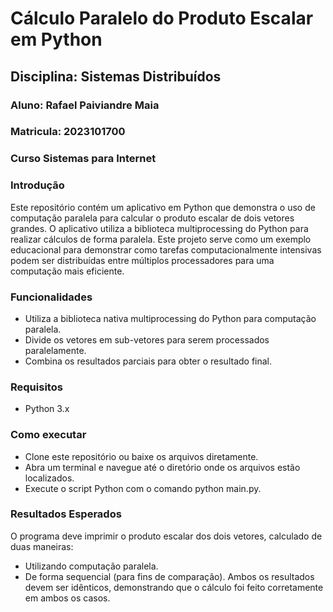 # Cálculo Paralelo do Produto Escalar em Python
## Disciplina: Sistemas Distribuídos
### Aluno: Rafael Paiviandre Maia
### Matricula: 2023101700
### Curso Sistemas para Internet

### Introdução
Este repositório contém um aplicativo em Python que demonstra o uso de computação paralela para calcular o produto escalar de dois vetores grandes. O aplicativo utiliza a biblioteca multiprocessing do Python para realizar cálculos de forma paralela. Este projeto serve como um exemplo educacional para demonstrar como tarefas computacionalmente intensivas podem ser distribuídas entre múltiplos processadores para uma computação mais eficiente.

### Funcionalidades
- Utiliza a biblioteca nativa multiprocessing do Python para computação paralela.
- Divide os vetores em sub-vetores para serem processados paralelamente.
- Combina os resultados parciais para obter o resultado final.

### Requisitos
- Python 3.x

### Como executar
- Clone este repositório ou baixe os arquivos diretamente.
- Abra um terminal e navegue até o diretório onde os arquivos estão localizados.
- Execute o script Python com o comando python main.py.


### Resultados Esperados
O programa deve imprimir o produto escalar dos dois vetores, calculado de duas maneiras:
- Utilizando computação paralela.
- De forma sequencial (para fins de comparação).
Ambos os resultados devem ser idênticos, demonstrando que o cálculo foi feito corretamente em ambos os casos.


